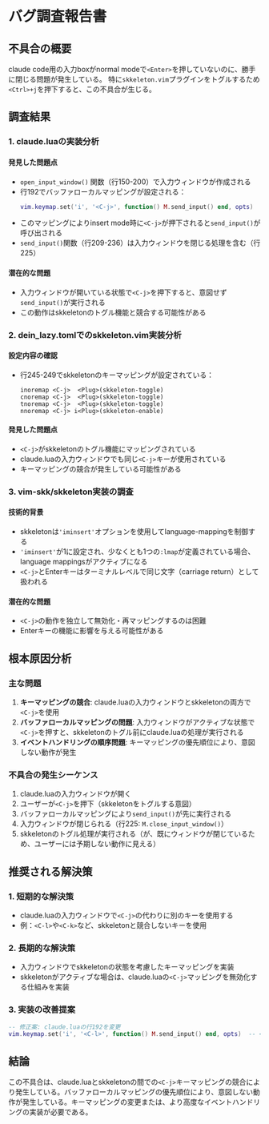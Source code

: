 # バグ調査報告書

## 不具合の概要
claude code用の入力boxがnormal modeで`<Enter>`を押していないのに、勝手に閉じる問題が発生している。
特に`skkeleton.vim`プラグインをトグルするため`<Ctrl>+j`を押下すると、この不具合が生じる。

## 調査結果

### 1. claude.luaの実装分析

#### 発見した問題点
- `open_input_window()` 関数（行150-200）で入力ウィンドウが作成される
- 行192でバッファローカルマッピングが設定される：
  ```lua
  vim.keymap.set('i', '<C-j>', function() M.send_input() end, opts)
  ```
- このマッピングによりinsert mode時に`<C-j>`が押下されると`send_input()`が呼び出される
- `send_input()`関数（行209-236）は入力ウィンドウを閉じる処理を含む（行225）

#### 潜在的な問題
- 入力ウィンドウが開いている状態で`<C-j>`を押下すると、意図せず`send_input()`が実行される
- この動作はskkeletonのトグル機能と競合する可能性がある

### 2. dein_lazy.tomlでのskkeleton.vim実装分析

#### 設定内容の確認
- 行245-249でskkeletonのキーマッピングが設定されている：
  ```vim
  inoremap <C-j>  <Plug>(skkeleton-toggle)
  cnoremap <C-j>  <Plug>(skkeleton-toggle)
  tnoremap <C-j>  <Plug>(skkeleton-toggle)
  nnoremap <C-j> i<Plug>(skkeleton-enable)
  ```

#### 発見した問題点
- `<C-j>`がskkeletonのトグル機能にマッピングされている
- claude.luaの入力ウィンドウでも同じ`<C-j>`キーが使用されている
- キーマッピングの競合が発生している可能性がある

### 3. vim-skk/skkeleton実装の調査

#### 技術的背景
- skkeletonは`'iminsert'`オプションを使用してlanguage-mappingを制御する
- `'iminsert'`が1に設定され、少なくとも1つの`:lmap`が定義されている場合、language mappingsがアクティブになる
- `<C-j>`とEnterキーはターミナルレベルで同じ文字（carriage return）として扱われる

#### 潜在的な問題
- `<C-j>`の動作を独立して無効化・再マッピングするのは困難
- Enterキーの機能に影響を与える可能性がある

## 根本原因分析

### 主な問題
1. **キーマッピングの競合**: claude.luaの入力ウィンドウとskkeletonの両方で`<C-j>`を使用
2. **バッファローカルマッピングの問題**: 入力ウィンドウがアクティブな状態で`<C-j>`を押すと、skkeletonのトグル前にclaude.luaの処理が実行される
3. **イベントハンドリングの順序問題**: キーマッピングの優先順位により、意図しない動作が発生

### 不具合の発生シーケンス
1. claude.luaの入力ウィンドウが開く
2. ユーザーが`<C-j>`を押下（skkeletonをトグルする意図）
3. バッファローカルマッピングにより`send_input()`が先に実行される
4. 入力ウィンドウが閉じられる（行225: `M.close_input_window()`）
5. skkeletonのトグル処理が実行される（が、既にウィンドウが閉じているため、ユーザーには予期しない動作に見える）

## 推奨される解決策

### 1. 短期的な解決策
- claude.luaの入力ウィンドウで`<C-j>`の代わりに別のキーを使用する
- 例：`<C-l>`や`<C-k>`など、skkeletonと競合しないキーを使用

### 2. 長期的な解決策
- 入力ウィンドウでskkeletonの状態を考慮したキーマッピングを実装
- skkeletonがアクティブな場合は、claude.luaの`<C-j>`マッピングを無効化する仕組みを実装

### 3. 実装の改善提案
```lua
-- 修正案: claude.luaの行192を変更
vim.keymap.set('i', '<C-l>', function() M.send_input() end, opts)  -- <C-j>から<C-l>に変更
```

## 結論
この不具合は、claude.luaとskkeletonの間での`<C-j>`キーマッピングの競合により発生している。バッファローカルマッピングの優先順位により、意図しない動作が発生している。キーマッピングの変更または、より高度なイベントハンドリングの実装が必要である。